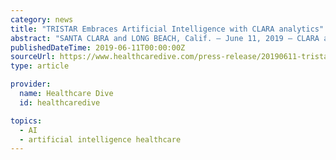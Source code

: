 ```yaml
---
category: news
title: "TRISTAR Embraces Artificial Intelligence with CLARA analytics"
abstract: "SANTA CLARA and LONG BEACH, Calif. — June 11, 2019 — CLARA analytics (“CLARA”), the leading provider of artificial intelligence (AI) technology in the commercial insurance industry, today announced that TRISTAR, the nation’s largest independent ..."
publishedDateTime: 2019-06-11T00:00:00Z
sourceUrl: https://www.healthcaredive.com/press-release/20190611-tristar-embraces-artificial-intelligence-with-clara-analytics/
type: article

provider:
  name: Healthcare Dive
  id: healthcaredive

topics:
  - AI
  - artificial intelligence healthcare
---
```

